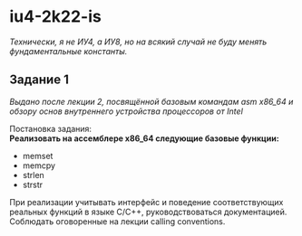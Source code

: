 # iu4-2k22-is

*Технически, я не ИУ4, а ИУ8, но на всякий случай не буду менять фундаментальные константы.*

## Задание 1

*Выдано после лекции 2, посвящённой базовым командам asm x86\_64 и обзору основ внутреннего устройства процессоров от Intel*

Постановка задания:  
**Реализовать на ассемблере x86\_64 следующие базовые функции:**
+ memset
+ memcpy
+ strlen
+ strstr

При реализации учитывать интерфейс и поведение соответствующих реальных функций в языке C/C++, руководствоваться документацией. Соблюдать оговоренные на лекции calling conventions.





